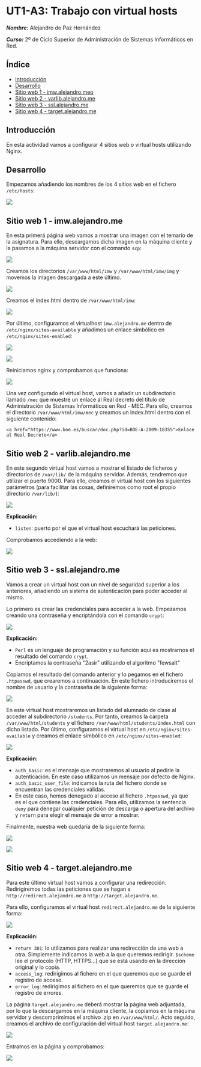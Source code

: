 # UT1-A3: Trabajo con virtual hosts

***Nombre:*** Alejandro de Paz Hernández

***Curso:*** 2º de Ciclo Superior de Administración de Sistemas Informáticos en Red.

## Índice

+ [Introducción](#id1)
+ [Desarrollo](#id2)
+ [Sitio web 1 - imw.alejandro.meo](#id3)
+ [Sitio web 2 - varlib.alejandro.me](#id4)
+ [Sitio web 3 - ssl.alejandro.me](#id5)
+ [Sitio web 4 - target.alejandro.me](#id5)

## Introducción <a name="id1"></a>

En esta actividad vamos a configurar 4 sitios web o virtual hosts utilizando Nginx.

## Desarrollo <a name="id2"></a>

Empezamos añadiendo los nombres de los 4 sitios web en el fichero `/etc/hosts`:

![](img/2.png)

## Sitio web 1 - imw.alejandro.me <a name="id3"></a>

En esta primerá página web vamos a mostrar una imagen con el temario de la asignatura. Para ello, descargamos dicha imagen en la máquina cliente y la pasamos a la máquina servidor con el comando `scp`:

![](img/1.png)

Creamos los directorios `/var/www/html/imw` y `/var/www/html/imw/img` y movemos la imagen descargada a este último.

![](img/3.png)

Creamos el index.html dentro de `/var/www/html/imw`:

![](img/6.png)

Por último, configuramos el virtualhost `imw.alejandro.me` dentro de `/etc/nginx/sites-available` y añadimos un enlace simbólico en `/etc/nginx/sites-enabled`:

![](img/5.png)

![](img/4.png)

Reiniciamos nginx y comprobamos que funciona:

![](img/7.png)

Una vez configurado el virtual host, vamos a añadir un subdirectorio llamado `/mec` que muestre un enlace al Real decreto del título de Administración de Sistemas Informáticos en Red - MEC. Para ello, creamos el directorio `/var/www/html/imw/mec` y creamos un index.html dentro con el siguiente contenido:

```
<a href="https://www.boe.es/buscar/doc.php?id=BOE-A-2009-18355">Enlace al Real Decreto</a>

```

## Sitio web 2 - varlib.alejandro.me <a name="id4"></a>

En este segundo virtual host vamos a mostrar el listado de ficheros y directorios de `/var/lib/` de la máquina servidor. Además, tendremos que utilizar el puerto 9000. Para ello, creamos el virtual host con los siguientes parámetros (para facilitar las cosas, definiremos como root el propio directorio `/var/lib/`):

![](img/9.png)

**Explicación:**

* `listen`: puerto por el que el virtual host escuchará las peticiones.

Comprobamos accediendo a la web:

![](img/8.png)

## Sitio web 3 - ssl.alejandro.me <a name="id5"></a>

Vamos a crear un virtual host con un nivel de seguridad superior a los anteriores, añadiendo un sistema de autenticación para poder acceder al mismo.

Lo primero es crear las credenciales para acceder a la web. Empezamos creando una contraseña y encriptándola con el comando `crypt`:

![](img/10.png)

**Explicación:**

* `Perl` es un lenguaje de programación y su función aquí es mostrarnos el resultado del comando `crypt`. 
* Encriptamos la contraseña "2asir" utilizando el algoritmo "fewsalt"

Copiamos el resultado del comando anterior y lo pegamos en el fichero `.htpasswd`, que crearemos a continuación. En este fichero introduciremos el nombre de usuario y la contraseña de la siguiente forma:

![](img/11.png)

En este virtual host mostraremos un listado del alumnado de clase al acceder al subdirectorio `/students`. Por tanto, creamos la carpeta `/var/www/html/students` y el fichero `/var/www/html/students/index.html` con dicho listado. Por último, configuramos el virtual host en `/etc/nginx/sites-available` y creamos el enlace simbólico en `/etc/nginx/sites-enabled`:

![](img/18.png)

**Explicación:**

* `auth_basic`: es el mensaje que mostraremos al usuario al pedirle la autenticación. En este caso utilizamos un mensaje por defecto de Nginx.
* `auth_basic_user_file`: indicamos la ruta del fichero donde se encuentran las credenciales válidas.
* En este caso, hemos denegado al acceso al fichero `.htpasswd`, ya que es el que contiene las credenciales. Para ello, utilizamos la sentencia `deny` para denegar cualquier petición de descarga o apertura del archivo y `return` para elegir el mensaje de error a mostrar.

Finalmente, nuestra web quedaría de la siguiente forma:

![](img/14.png)

![](img/13.png)


## Sitio web 4 - target.alejandro.me <a name="id6"></a>

Para este último virtual host vamos a configurar una redirección. Redirigiremos todas las peticiones que se hagan a `http://redirect.alejandro.me` a `http://target.alejandro.me`. 

Para ello, configuramos el virtual host `redirect.alejandro.me` de la siguiente forma:

![](img/15.png)

**Explicación:**

* `return 301`: lo utilizamos para realizar una redirección de una web a otra. Simplemente indicamos la web a la que queremos redirigir. `$scheme` lee el protocolo (HTTP, HTTPS...) que se está usando en la dirección original y lo copia.
* `access_log`: redirigimos al fichero en el que queremos que se guarde el registro de acceso.
* `error_log`: redirigimos al fichero en el que queremos que se guarde el registro de errores.

La página `target.alejandro.me` deberá mostrar la página web adjuntada, por lo que la descargamos en la máquina cliente, la copiamos en la máquina servidor y descomprimimos el archivo .zip en `/var/www/html/`. Acto seguido, creamos el archivo de configuración del virtual host `target.alejandro.me`:

![](img/16.png)

Entramos en la página y comprobamos:

![](img/17.png)
